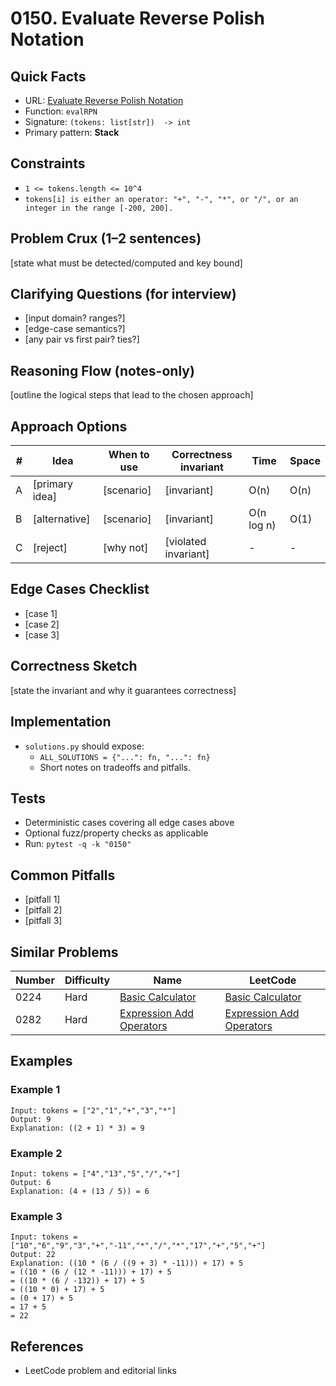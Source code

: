 # 0150. Evaluate Reverse Polish Notation

## Quick Facts

- URL: [Evaluate Reverse Polish Notation](https://leetcode.com/problems/evaluate-reverse-polish-notation/)
- Function: `evalRPN`
- Signature: `(tokens: list[str])  -> int`
- Primary pattern: **Stack**

## Constraints

- `1 <= tokens.length <= 10^4`
- `tokens[i] is either an operator: "+", "-", "*", or "/", or an integer in the range [-200, 200].`

## Problem Crux (1–2 sentences)

[state what must be detected/computed and key bound]

## Clarifying Questions (for interview)

- [input domain? ranges?]
- [edge-case semantics?]
- [any pair vs first pair? ties?]

## Reasoning Flow (notes-only)

[outline the logical steps that lead to the chosen approach]

## Approach Options

| #   | Idea           | When to use | Correctness invariant | Time       | Space |
| --- | -------------- | ----------- | --------------------- | ---------- | ----- |
| A   | [primary idea] | [scenario]  | [invariant]           | O(n)       | O(n)  |
| B   | [alternative]  | [scenario]  | [invariant]           | O(n log n) | O(1)  |
| C   | [reject]       | [why not]   | [violated invariant]  | -          | -     |

## Edge Cases Checklist

- [case 1]
- [case 2]
- [case 3]

## Correctness Sketch

[state the invariant and why it guarantees correctness]

## Implementation

- `solutions.py` should expose:
    - `ALL_SOLUTIONS = {"...": fn, "...": fn}`
    - Short notes on tradeoffs and pitfalls.

## Tests

- Deterministic cases covering all edge cases above
- Optional fuzz/property checks as applicable
- Run: `pytest -q -k "0150"`

## Common Pitfalls

- [pitfall 1]
- [pitfall 2]
- [pitfall 3]

## Similar Problems

| Number | Difficulty | Name                                                                   | LeetCode                                                                            |
| ------ | ---------- | ---------------------------------------------------------------------- | ----------------------------------------------------------------------------------- |
| 0224   | Hard       | [Basic Calculator](../0224-basic-calculator/readme.md)                 | [Basic Calculator](https://leetcode.com/problems/basic-calculator/)                 |
| 0282   | Hard       | [Expression Add Operators](../0282-expression-add-operators/readme.md) | [Expression Add Operators](https://leetcode.com/problems/expression-add-operators/) |

## Examples

### Example 1

```text
Input: tokens = ["2","1","+","3","*"]
Output: 9
Explanation: ((2 + 1) * 3) = 9
```

### Example 2

```text
Input: tokens = ["4","13","5","/","+"]
Output: 6
Explanation: (4 + (13 / 5)) = 6
```

### Example 3

```text
Input: tokens = ["10","6","9","3","+","-11","*","/","*","17","+","5","+"]
Output: 22
Explanation: ((10 * (6 / ((9 + 3) * -11))) + 17) + 5
= ((10 * (6 / (12 * -11))) + 17) + 5
= ((10 * (6 / -132)) + 17) + 5
= ((10 * 0) + 17) + 5
= (0 + 17) + 5
= 17 + 5
= 22
```

## References

- LeetCode problem and editorial links
